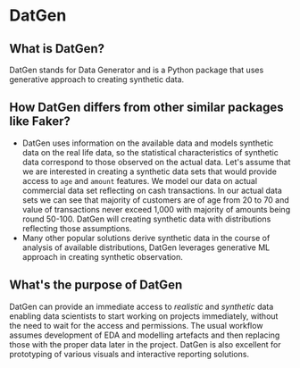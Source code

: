 # DatGen

## What is DatGen?
DatGen stands for Data Generator and is a Python package that uses generative approach to creating synthetic data.

## How DatGen differs from other similar packages like Faker?
* DatGen uses information on the available data and models synthetic data on the real life data, so the statistical characteristics of synthetic data correspond to those observed on the actual data. Let's assume that we are interested in creating a synthetic data sets that would provide access to `age` and `amount` features. We model our data on actual commercial data set reflecting on cash transactions. In our actual data sets we can see that majority of customers are of age from 20 to 70 and value of transactions never exceed 1,000 with majority of amounts being round 50-100. DatGen will creating synthetic data with distributions reflecting those assumptions.
* Many other popular solutions derive synthetic data in the course of analysis of available distributions, DatGen leverages generative ML approach in creating synthetic observation.

## What's the purpose of DatGen
DatGen can provide an immediate access to *realistic* and *synthetic* data enabling data scientists to start working on projects immediately, without the need to wait for the access and permissions. The usual workflow assumes development of EDA and modelling artefacts and then replacing those with the proper data later in the project. DatGen is also excellent for prototyping of various visuals and interactive reporting solutions.

